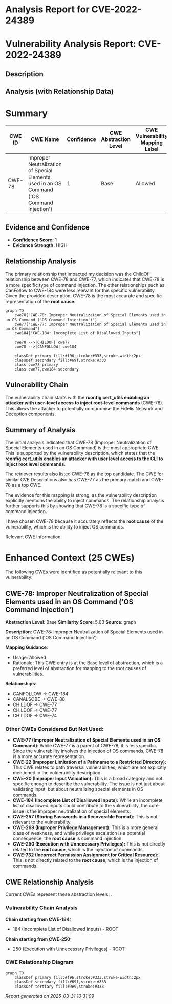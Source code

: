 # Analysis Report for CVE-2022-24389

# Vulnerability Analysis Report: CVE-2022-24389

## Description



## Analysis (with Relationship Data)

# Summary
| CWE ID | CWE Name | Confidence | CWE Abstraction Level | CWE Vulnerability Mapping Label | CWE-Vulnerability Mapping Notes |
|---|---|---|---|---|---|
| CWE-78 | Improper Neutralization of Special Elements used in an OS Command ('OS Command Injection') | 1 | Base | Allowed | Primary CWE |

## Evidence and Confidence

*   **Confidence Score:** 1
*   **Evidence Strength:** HIGH

## Relationship Analysis
The primary relationship that impacted my decision was the ChildOf relationship between CWE-78 and CWE-77, which indicates that CWE-78 is a more specific type of command injection. The other relationships such as CanFollow to CWE-184 were less relevant for this specific vulnerability. Given the provided description, CWE-78 is the most accurate and specific representation of the **root cause**.

```mermaid
graph TD
    cwe78["CWE-78: Improper Neutralization of Special Elements used in an OS Command ('OS Command Injection')"]
    cwe77["CWE-77: Improper Neutralization of Special Elements used in an OS Command"]
    cwe184["CWE-184: Incomplete List of Disallowed Inputs"]

    cwe78 -->|CHILDOF| cwe77
    cwe78 -->|CANFOLLOW| cwe184

    classDef primary fill:#f96,stroke:#333,stroke-width:2px
    classDef secondary fill:#69f,stroke:#333
    class cwe78 primary
    class cwe77,cwe184 secondary
```

## Vulnerability Chain
The vulnerability chain starts with the **rconfig cert_utils enabling an attacker with user-level access to inject root-level commands** (CWE-78). This allows the attacker to potentially compromise the Fidelis Network and Deception components.

## Summary of Analysis
The initial analysis indicated that CWE-78 (Improper Neutralization of Special Elements used in an OS Command) is the most appropriate CWE. This is supported by the vulnerability description, which states that the **rconfig cert_utils enables an attacker with user level access to the CLI to inject root level commands**.

The retriever results also listed CWE-78 as the top candidate. The CWE for similar CVE Descriptions also has CWE-77 as the primary match and CWE-78 as a top CWE.

The evidence for this mapping is strong, as the vulnerability description explicitly mentions the ability to inject commands. The relationship analysis further supports this by showing that CWE-78 is a specific type of command injection.

I have chosen CWE-78 because it accurately reflects the **root cause** of the vulnerability, which is the ability to inject OS commands.

Relevant CWE Information:

# Enhanced Context (25 CWEs)
The following CWEs were identified as potentially relevant to this vulnerability:

## CWE-78: Improper Neutralization of Special Elements used in an OS Command ('OS Command Injection')
**Abstraction Level**: Base
**Similarity Score**: 5.03
**Source**: graph

**Description**:
CWE-78: Improper Neutralization of Special Elements used in an OS Command ('OS Command Injection')

**Mapping Guidance**:
- Usage: Allowed
- Rationale: This CWE entry is at the Base level of abstraction, which is a preferred level of abstraction for mapping to the root causes of vulnerabilities.

**Relationships**:
- CANFOLLOW -> CWE-184
- CANALSOBE -> CWE-88
- CHILDOF -> CWE-77
- CHILDOF -> CWE-77
- CHILDOF -> CWE-74

### Other CWEs Considered But Not Used:

*   **CWE-77 (Improper Neutralization of Special Elements used in an OS Command):** While CWE-77 is a parent of CWE-78, it is less specific. Since the vulnerability involves the injection of OS commands, CWE-78 is a more accurate representation.
*   **CWE-22 (Improper Limitation of a Pathname to a Restricted Directory):** This CWE relates to path traversal vulnerabilities, which are not explicitly mentioned in the vulnerability description.
*   **CWE-20 (Improper Input Validation):** This is a broad category and not specific enough to describe the vulnerability. The issue is not just about validating input, but about neutralizing special elements in OS commands.
*   **CWE-184 (Incomplete List of Disallowed Inputs):** While an incomplete list of disallowed inputs could contribute to the vulnerability, the core issue is the improper neutralization of special elements.
*   **CWE-257 (Storing Passwords in a Recoverable Format):** This is not relevant to the vulnerability.
*   **CWE-269 (Improper Privilege Management):** This is a more general class of weakness, and while privilege escalation is a potential consequence, the **root cause** is command injection.
*   **CWE-250 (Execution with Unnecessary Privileges):** This is not directly related to the **root cause**, which is the injection of commands.
*   **CWE-732 (Incorrect Permission Assignment for Critical Resource):** This is not directly related to the **root cause**, which is the injection of commands.


## CWE Relationship Analysis

Current CWEs represent these abstraction levels: .


### Vulnerability Chain Analysis

**Chain starting from CWE-184:**
- 184 (Incomplete List of Disallowed Inputs) - ROOT


**Chain starting from CWE-250:**
- 250 (Execution with Unnecessary Privileges) - ROOT



### CWE Relationship Diagram

```mermaid
graph TD
    classDef primary fill:#f96,stroke:#333,stroke-width:2px
    classDef secondary fill:#69f,stroke:#333
    classDef tertiary fill:#9e9,stroke:#333
```



*Report generated on 2025-03-31 10:31:09*
